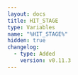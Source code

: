 ```yaml
---
layout: docs
title: HIT_STAGE
type: Variables
name: "%HIT_STAGE%"
hidden: true
changelog:
  - type: Added
    version: v0.11.3
---
```

